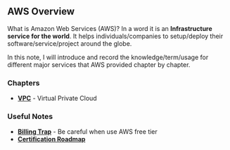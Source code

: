 ## AWS Overview 

What is Amazon Web Services (AWS)? In a word it is an __Infrastructure service for the world__. It helps individuals/companies to setup/deploy their software/service/project around the globe. 

In this note, I will introduce and record the knowledge/term/usage for different major services that AWS provided chapter by chapter.

### Chapters
* __[VPC](vpc-amazon-virtual-private-cloud.md)__ - Virtual Private Cloud

### Useful Notes
* __[Billing Trap](overview/billing-trap.md)__ - Be careful when use AWS free tier
* __[Certification Roadmap]()__